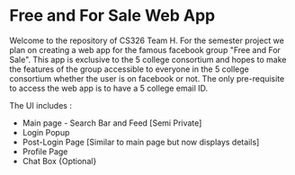 # Free and For Sale Web App
Welcome to the repository of CS326 Team H. For the semester project we plan on creating a web app for the famous facebook group "Free and For Sale". This app is exclusive to the 5 college consortium and hopes to make the features of the group accessible to everyone in the 5 college consortium whether the user is on facebook or not.
The only pre-requisite to access the web app is to have a 5 college email ID.

The UI includes :
* Main page - Search Bar and Feed [Semi Private]
* Login Popup
* Post-Login Page [Similar to main page but now displays details]
* Profile Page
* Chat Box {Optional}
